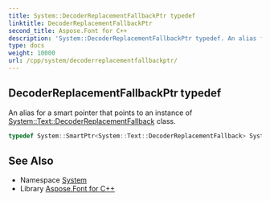 ```yaml
---
title: System::DecoderReplacementFallbackPtr typedef
linktitle: DecoderReplacementFallbackPtr
second_title: Aspose.Font for C++
description: 'System::DecoderReplacementFallbackPtr typedef. An alias for a smart pointer that points to an instance of System::Text::DecoderReplacementFallback class in C++.'
type: docs
weight: 10000
url: /cpp/system/decoderreplacementfallbackptr/
---
```

## DecoderReplacementFallbackPtr typedef


An alias for a smart pointer that points to an instance of [System::Text::DecoderReplacementFallback](../../system.text/decoderreplacementfallback/) class.

```cpp
typedef System::SmartPtr<System::Text::DecoderReplacementFallback> System::DecoderReplacementFallbackPtr
```

## See Also

* Namespace [System](../)
* Library [Aspose.Font for C++](../../)

